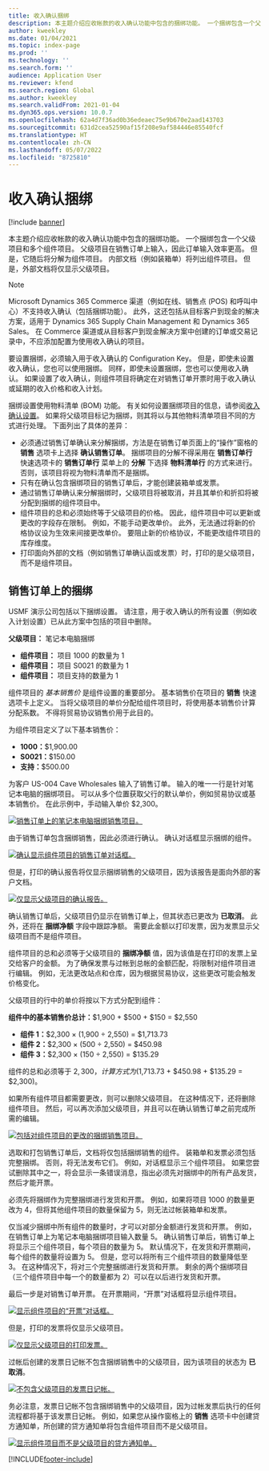 ```yaml
---
title: 收入确认捆绑
description: 本主题介绍应收帐款的收入确认功能中包含的捆绑功能。 一个捆绑包含一个父级项目和多个组件项目。
author: kweekley
ms.date: 01/04/2021
ms.topic: index-page
ms.prod: ''
ms.technology: ''
ms.search.form: ''
audience: Application User
ms.reviewer: kfend
ms.search.region: Global
ms.author: kweekley
ms.search.validFrom: 2021-01-04
ms.dyn365.ops.version: 10.0.7
ms.openlocfilehash: 62a4d7f36ad0b36edeaec75e9b670e2aad143703
ms.sourcegitcommit: 631d2cea52590af15f208e9af584446e85540fcf
ms.translationtype: HT
ms.contentlocale: zh-CN
ms.lasthandoff: 05/07/2022
ms.locfileid: "8725810"
---
```

# <a name="revenue-recognition-bundles"></a>收入确认捆绑

[!include [banner](../includes/banner.md)]

本主题介绍应收帐款的收入确认功能中包含的捆绑功能。 一个捆绑包含一个父级项目和多个组件项目。 父级项目在销售订单上输入，因此订单输入效率更高。 但是，它随后将分解为组件项目。 内部文档（例如装箱单）将列出组件项目。 但是，外部文档将仅显示父级项目。

> [!NOTE]
> Microsoft Dynamics 365 Commerce 渠道（例如在线、销售点 (POS) 和呼叫中心）不支持收入确认（包括捆绑功能）。 此外，这还包括从目标客户到现金的解决方案，适用于 Dynamics 365 Supply Chain Management 和 Dynamics 365 Sales。 在 Commerce 渠道或从目标客户到现金解决方案中创建的订单或交易记录中，不应添加配置为使用收入确认的项目。

要设置捆绑，必须输入用于收入确认的 Configuration Key。 但是，即使未设置收入确认，您也可以使用捆绑。 同样，即使未设置捆绑，您也可以使用收入确认。 如果设置了收入确认，则组件项目将确定在对销售订单开票时用于收入确认或延期的收入价格和收入计划。

捆绑设置使用物料清单 (BOM) 功能。 有关如何设置捆绑项目的信息，请参阅[收入确认设置](revenue-recognition-setup.md)。 如果将父级项目标记为捆绑，则其将以与其他物料清单项目不同的方式进行处理。 下面列出了具体的差异：

- 必须通过销售订单确认来分解捆绑，方法是在销售订单页面上的“操作”窗格的 **销售** 选项卡上选择 **确认销售订单**。 捆绑项目的分解不得采用在 **销售订单行** 快速选项卡的 **销售订单行** 菜单上的 **分解** 下选择 **物料清单行** 的方式来进行。 否则，该项目将视为物料清单而不是捆绑。
- 只有在确认包含捆绑项目的销售订单后，才能创建装箱单或发票。
- 通过销售订单确认来分解捆绑时，父级项目将被取消，并且其单价和折扣将被分配到捆绑的组件项目中。
- 组件项目的总和必须始终等于父级项目的价格。 因此，组件项目中可以更新或更改的字段存在限制。 例如，不能手动更改单价。 此外，无法通过将新的价格协议设为生效来间接更改单价。 要阻止新的价格协议，不能更改组件项目的库存维度。
- 打印面向外部的文档（例如销售订单确认函或发票）时，打印的是父级项目，而不是组件项目。

## <a name="bundles-on-sales-orders"></a>销售订单上的捆绑

USMF 演示公司包括以下捆绑设置。 请注意，用于收入确认的所有设置（例如收入计划设置）已从此方案中包括的项目中删除。

**父级项目：** 笔记本电脑捆绑

- **组件项目：** 项目 1000 的数量为 1
- **组件项目：** 项目 S0021 的数量为 1
- **组件项目：** 项目支持的数量为 1

组件项目的 *基本销售价* 是组件设置的重要部分。 基本销售价在项目的 **销售** 快速选项卡上定义。 当将父级项目的单价分配给组件项目时，将使用基本销售价计算分配系数。 不得将贸易协议销售价用于此目的。

为组件项目定义了以下基本销售价：

- **1000：**$1,900.00
- **S0021：**$150.00
- **支持：**$500.00

为客户 US-004 Cave Wholesales 输入了销售订单。 输入的唯一一行是针对笔记本电脑的捆绑项目。 可以从多个位置获取父行的默认单价，例如贸易协议或基本销售价。 在此示例中，手动输入单价 $2,300。

[![销售订单上的笔记本电脑捆绑销售项目。](./media/bundle-01.png)](./media/bundle-01.png)

由于销售订单包含捆绑销售，因此必须进行确认。 确认对话框显示捆绑的组件。

[![确认显示组件项目的销售订单对话框。](./media/bundle-02.png)](./media/bundle-02.png)

但是，打印的确认报告将仅显示捆绑销售的父级项目，因为该报告是面向外部的客户文档。

[![仅显示父级项目的确认报告。](./media/bundle-03.png)](./media/bundle-03.png)

确认销售订单后，父级项目仍显示在销售订单上，但其状态已更改为 **已取消**。 此外，还将在 **捆绑净额** 字段中跟踪净额。 需要此金额以打印发票，因为发票显示父级项目而不是组件项目。

组件项目的总和必须等于父级项目的 **捆绑净额** 值，因为该值是在打印的发票上呈交给客户的金额。 为了确保发票与过帐到总帐的金额匹配，将限制对组件项目进行编辑。 例如，无法更改站点和仓库，因为根据贸易协议，这些更改可能会触发价格变化。

父级项目的行中的单价将按以下方式分配到组件：

**组件中的基本销售价总计：**$1,900 + $500 + $150 = $2,550

- **组件 1：**$2,300 × (1,900 ÷ 2,550) = $1,713.73
- **组件 2：**$2,300 × (500 ÷ 2,550) = $450.98
- **组件 3：**$2,300 × (150 ÷ 2,550) = $135.29

组件的总和必须等于 $2,300，计算方式为 ($1,713.73 + $450.98 + $135.29 = $2,300)。

如果所有组件项目都需要更改，则可以删除父级项目。 在这种情况下，还将删除组件项目。 然后，可以再次添加父级项目，并且可以在确认销售订单之前完成所需的编辑。

[![包括对组件项目的更改的捆绑销售项目。](./media/bundle-04.png)](./media/bundle-04.png)

选取和打包销售订单后，文档将仅包括捆绑销售的组件。 装箱单和发票必须包括完整捆绑。 否则，将无法发布它们。 例如，对话框显示三个组件项目。 如果您尝试删除其中之一，将会显示一条错误消息，指出必须先对捆绑中的所有产品发货，然后才能开票。

必须先将捆绑作为完整捆绑进行发货和开票。 例如，如果将项目 1000 的数量更改为 4，但将其他组件项目的数量保留为 5，则无法过帐装箱单和发票。

仅当减少捆绑中所有组件的数量时，才可以对部分金额进行发货和开票。 例如，在销售订单上为笔记本电脑捆绑项目输入数量 5。 确认销售订单后，销售订单上将显示三个组件项目，每个项目的数量为 5。 默认情况下，在发货和开票期间，每个组件的数量将设置为 5。 但是，您可以将所有三个组件项目的数量降低至 3。 在这种情况下，将对三个完整捆绑进行发货和开票。 剩余的两个捆绑项目（三个组件项目中每一个的数量都为 2）可以在以后进行发货和开票。

最后一步是对销售订单开票。 在开票期间，“开票”对话框将显示组件项目。

[![显示组件项目的“开票”对话框。](./media/bundle-06.png)](./media/bundle-06.png)

但是，打印的发票将仅显示父级项目。
 
[![仅显示父级项目的打印发票。](./media/bundle-07.png)](./media/bundle-07.png)

过帐后创建的发票日记帐不包含捆绑销售中的父级项目，因为该项目的状态为 **已取消**。

[![不包含父级项目的发票日记帐。](./media/bundle-08.png)](./media/bundle-08.png)

务必注意，发票日记帐不包含捆绑销售中的父级项目，因为过帐发票后执行的任何流程都将基于该发票日记帐。 例如，如果您从操作窗格上的 **销售** 选项卡中创建贷方通知单，所创建的贷方通知单将包含组件项目而不是父级项目。

[![显示组件项目而不是父级项目的贷方通知单。](./media/bundle-09.png)](./media/bundle-09.png)


[!INCLUDE[footer-include](../../includes/footer-banner.md)]
